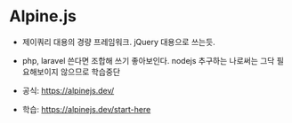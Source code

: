 # Alpine.js

- 제이쿼리 대용의 경량 프레임워크. jQuery 대용으로 쓰는듯.
- php, laravel 쓴다면 조합해 쓰기 좋아보인다. nodejs 추구하는 나로써는 그닥 필요해보이지 않으므로 학습중단

- 공식: https://alpinejs.dev/
- 학습: https://alpinejs.dev/start-here